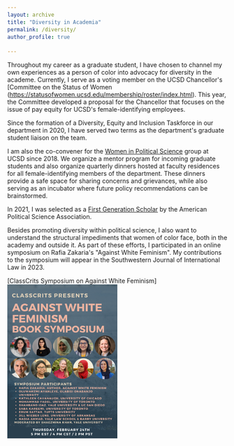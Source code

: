 ```yaml
---
layout: archive
title: "Diversity in Academia"
permalink: /diversity/
author_profile: true

---
```


Throughout my career as a graduate student, I have chosen to channel my own experiences as a person of color into advocacy for diversity in the academe. Currently, I serve as a voting member on the UCSD Chancellor's [Committee on the Status of Women (https://statusofwomen.ucsd.edu/membership/roster/index.html). This year, the Committee developed a proposal for the Chancellor that focuses on the issue of pay equity for UCSD's female-identifying employees.

Since the formation of a Diversity, Equity and Inclusion Taskforce in our department in 2020, I have served two terms as the department's graduate student liaison on the team. 

I am also the co-convener for the [Women in Political Science](https://polisci.ucsd.edu/grad/current-students/wips.html) group at UCSD since 2018. We organize a mentor program for incoming graduate students and also organize quarterly dinners hosted at faculty residences for all female-identifying members of the department. These dinners provide a safe space for sharing concerns and grievances, while also serving as an incubator where future policy recommendations can be brainstormed. 

In 2021, I was selected as a [First Generation Scholar](https://politicalsciencenow.com/meet-syeda-shahbano-ijaz-2021-first-generation-scholar-in-the-profession/) by the American Political Science Association. 

Besides promoting diversity within political science, I also want to understand the structural impediments that women of color face, both in the academy and outside it. As part of these efforts, I participated in an online symposium on Rafia Zakaria's "Against White Feminism". My contributions to the symposium will appear in the Southwestern Journal of International Law in 2023. 

[ClassCrits Symposium on Against White Feminism] <img src="https://github.com/ssijaz/ssijaz.github.io/blob/8338fe9e1136f1a6f4490f89b4d276f6ad228f50/images/classcrits2.png" width=50% height=50%>

